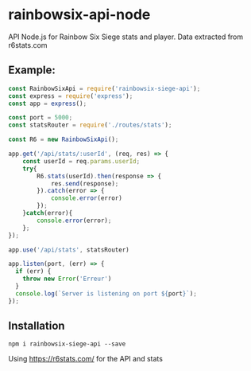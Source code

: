 # rainbowsix-api-node
API Node.js for Rainbow Six Siege stats and player. Data extracted from r6stats.com

## Example:
```javascript
const RainbowSixApi = require('rainbowsix-siege-api');
const express = require('express');
const app = express();

const port = 5000;
const statsRouter = require('./routes/stats');

const R6 = new RainbowSixApi();

app.get('/api/stats/:userId', (req, res) => {
    const userId = req.params.userId;
    try{
        R6.stats(userId).then(response => {
            res.send(response);
        }).catch(error => {
            console.error(error)
        });
    }catch(error){
        console.error(error);
    };
});

app.use('/api/stats', statsRouter)

app.listen(port, (err) => {
  if (err) {
    throw new Error('Erreur')
  }
  console.log(`Server is listening on port ${port}`);
});

```

## Installation

```
npm i rainbowsix-siege-api --save
```

Using <https://r6stats.com/> for the API and stats
